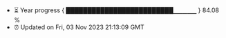 - ⏳ Year progress { █████████████████████████▁▁▁▁▁ } 84.08 %
- ⏰ Updated on Fri, 03 Nov 2023 21:13:09 GMT

